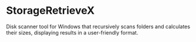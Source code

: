 # StorageRetrieveX
Disk scanner tool for Windows that recursively scans folders and calculates their sizes, displaying results in a user-friendly format.
